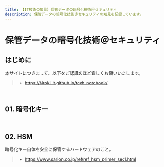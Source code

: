 ```yaml
---
title: 【IT技術の知見】保管データの暗号化技術＠セキュリティ
description: 保管データの暗号化技術＠セキュリティの知見を記録しています。
---
```


# 保管データの暗号化技術＠セキュリティ

## はじめに

本サイトにつきまして、以下をご認識のほど宜しくお願いいたします。

> - https://hiroki-it.github.io/tech-notebook/

<br>

## 01. 暗号化キー

<br>

## 02. HSM

暗号化キー自体を安全に保管するハードウェアのこと。

> - https://www.sarion.co.jp/ref/ref_hsm_primer_sec1.html

<br>
